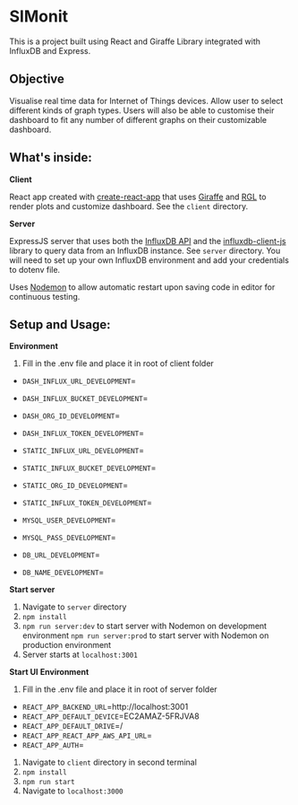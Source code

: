 # SIMonit

This is a project built using React and Giraffe Library integrated with InfluxDB and Express.

## Objective
Visualise real time data for Internet of Things devices. Allow user to select different kinds of graph types. Users will also be able to 
customise their dashboard to fit any number of different graphs on their customizable dashboard.

## What's inside:

**Client**

React app created with [create-react-app](https://github.com/facebook/create-react-app) that uses [Giraffe](https://github.com/influxdata/giraffe) and [RGL](https://github.com/react-grid-layout/react-grid-layout) to render plots and customize dashboard. See the `client` directory.

**Server**

ExpressJS server that uses both the [InfluxDB API](https://docs.influxdata.com/influxdb/v2.0/reference/api/) and the [influxdb-client-js](https://github.com/influxdata/influxdb-client-js) library to query data from an InfluxDB instance. See `server` directory. You will need to set up your own InfluxDB environment and add your credentials to dotenv file.

Uses [Nodemon](https://nodemon.io/) to allow automatic restart upon saving code in editor for continuous testing.

## Setup and Usage:
**Environment**
1. Fill in the .env file and place it in root of client folder

- `DASH_INFLUX_URL_DEVELOPMENT`=
- `DASH_INFLUX_BUCKET_DEVELOPMENT`=
- `DASH_ORG_ID_DEVELOPMENT`=
- `DASH_INFLUX_TOKEN_DEVELOPMENT`=

- `STATIC_INFLUX_URL_DEVELOPMENT`=
- `STATIC_INFLUX_BUCKET_DEVELOPMENT`=
- `STATIC_ORG_ID_DEVELOPMENT`=
- `STATIC_INFLUX_TOKEN_DEVELOPMENT`=

- `MYSQL_USER_DEVELOPMENT`=
- `MYSQL_PASS_DEVELOPMENT`=
- `DB_URL_DEVELOPMENT`=
- `DB_NAME_DEVELOPMENT`=

**Start server**
1. Navigate to `server` directory
2. `npm install`
3. `npm run server:dev` to start server with Nodemon on development environment `npm run server:prod` to start server with Nodemon on production environment
4. Server starts at `localhost:3001`

**Start UI**
**Environment**
1. Fill in the .env file and place it in root of server folder

- `REACT_APP_BACKEND_URL`=http://localhost:3001
- `REACT_APP_DEFAULT_DEVICE`=EC2AMAZ-5FRJVA8
- `REACT_APP_DEFAULT_DRIVE`=/
- `REACT_APP_REACT_APP_AWS_API_URL`=
- `REACT_APP_AUTH`=

1. Navigate to `client` directory in second terminal
2. `npm install`
3. `npm run start`
4. Navigate to `localhost:3000`

